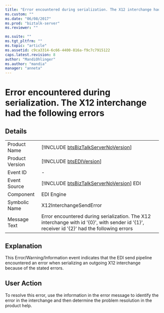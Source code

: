 ```yaml
---
title: "Error encountered during serialization. The X12 interchange had the following errors | Microsoft Docs"
ms.custom: ""
ms.date: "06/08/2017"
ms.prod: "biztalk-server"
ms.reviewer: ""

ms.suite: ""
ms.tgt_pltfrm: ""
ms.topic: "article"
ms.assetid: c9ca3314-6c66-4400-816a-f9c7c7915122
caps.latest.revision: 8
author: "MandiOhlinger"
ms.author: "mandia"
manager: "anneta"
---
```

# Error encountered during serialization. The X12 interchange had the following errors
## Details  
  
|                 |                                                                                                                                             |
|-----------------|---------------------------------------------------------------------------------------------------------------------------------------------|
|  Product Name   |                             [!INCLUDE [btsBizTalkServerNoVersion](../includes/btsbiztalkservernoversion-md.md)]                             |
| Product Version |                                         [!INCLUDE [btsEDIVersion](../includes/btsediversion-md.md)]                                         |
|    Event ID     |                                                                      -                                                                      |
|  Event Source   |                           [!INCLUDE [btsBizTalkServerNoVersion](../includes/btsbiztalkservernoversion-md.md)] EDI                           |
|    Component    |                                                                 EDI Engine                                                                  |
|  Symbolic Name  |                                                           X12InterchangeSendError                                                           |
|  Message Text   | Error encountered during serialization. The X12 interchange with id '{0}', with sender id '{1}', receiver id '{2}' had the following errors |
  
## Explanation  
 This Error/Warning/Information event indicates that the EDI send pipeline encountered an error when serializing an outgoing X12 interchange because of the stated errors.  
  
## User Action  
 To resolve this error, use the information in the error message to identify the error in the interchange and then determine the problem resolution in the product help.